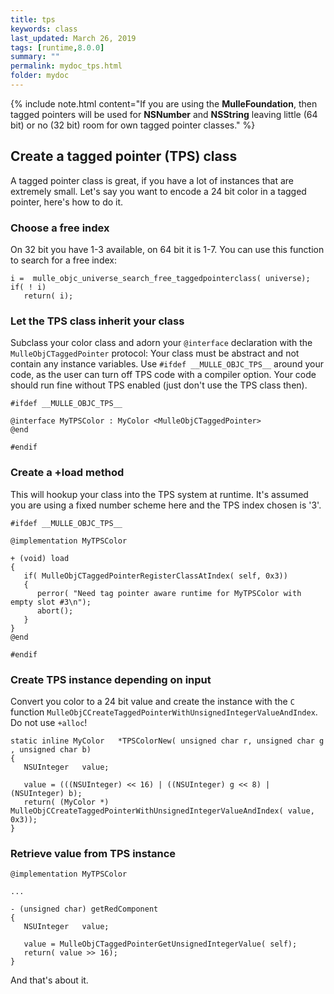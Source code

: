 ```yaml
---
title: tps
keywords: class
last_updated: March 26, 2019
tags: [runtime,8.0.0]
summary: ""
permalink: mydoc_tps.html
folder: mydoc
---
```


{% include note.html content="If you are using the **MulleFoundation**, then tagged pointers will be used for **NSNumber** and **NSString** leaving little (64 bit) or no (32 bit) room for own tagged pointer classes." %}

## Create a tagged pointer (TPS) class

A tagged pointer class is great, if you have a lot of instances that are extremely small. Let's say you want to encode a 24 bit color in a tagged pointer, here's how to do it.


### Choose a free index

On 32 bit you have 1-3 available, on 64 bit it is 1-7. You can use this function
to search for a free index:

```
i =  mulle_objc_universe_search_free_taggedpointerclass( universe);
if( ! i)
   return( i);
```

###  Let the TPS class inherit your class

Subclass your color class and adorn your `@interface` declaration with the `MulleObjCTaggedPointer` protocol:
Your class must be abstract and not contain any instance variables.
Use `#ifdef __MULLE_OBJC_TPS__` around your code, as the user can turn off TPS code with a compiler option.
Your code should run fine without TPS enabled (just don't use the TPS class then).

```
#ifdef __MULLE_OBJC_TPS__

@interface MyTPSColor : MyColor <MulleObjCTaggedPointer>
@end

#endif
```

### Create a +load method

This will hookup your class into the TPS system at runtime. It's assumed you are using a fixed number scheme here and
the TPS index chosen is '3'.


```
#ifdef __MULLE_OBJC_TPS__

@implementation MyTPSColor

+ (void) load
{
   if( MulleObjCTaggedPointerRegisterClassAtIndex( self, 0x3))
   {
      perror( "Need tag pointer aware runtime for MyTPSColor with empty slot #3\n");
      abort();
   }
}
@end

#endif
```

### Create TPS instance depending on input

Convert you color to a 24 bit value and create the instance with the `C` function `MulleObjCCreateTaggedPointerWithUnsignedIntegerValueAndIndex`. Do not use `+alloc`!

```
static inline MyColor   *TPSColorNew( unsigned char r, unsigned char g , unsigned char b)
{
   NSUInteger   value;

   value = (((NSUInteger) << 16) | ((NSUInteger) g << 8) | (NSUInteger) b);
   return( (MyColor *) MulleObjCCreateTaggedPointerWithUnsignedIntegerValueAndIndex( value, 0x3));
}
```

### Retrieve value from TPS instance

```
@implementation MyTPSColor

...

- (unsigned char) getRedComponent
{
   NSUInteger   value;

   value = MulleObjCTaggedPointerGetUnsignedIntegerValue( self);
   return( value >> 16);
}
```

And that's about it.



